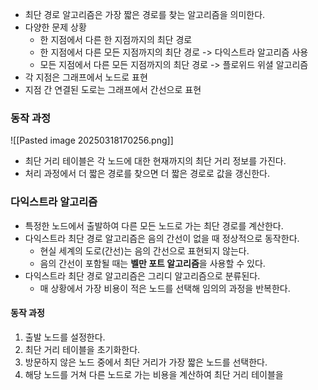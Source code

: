 - 최단 경로 알고리즘은 가장 짧은 경로를 찾는 알고리즘을 의미한다.
- 다양한 문제 상황
	- 한 지점에서 다른 한 지점까지의 최단 경로
	- 한 지점에서 다른 모든 지점까지의 최단 경로 -> 다익스트라 알고리즘 사용
	- 모든 지점에서 다른 모든 지점까지의 최단 경로 -> 플로위드 위셜 알고리즘
- 각 지점은 그래프에서 노드로 표현
- 지점 간 연결된 도로는 그래프에서 간선으로 표현

### 동작 과정

![[Pasted image 20250318170256.png]]

- 최단 거리 테이블은 각 노드에 대한 현재까지의 최단 거리 정보를 가진다.
- 처리 과정에서 더 짧은 경로를 찾으면 더 짧은 경로로 값을 갱신한다.

### 다익스트라 알고리즘

- 특정한 노드에서 출발하여 다른 모든 노드로 가는 최단 경로를 계산한다.
- 다익스트라 최단 경로 알고리즘은 음의 간선이 없을 때 정상적으로 동작한다.
	- 현실 세계의 도로(간선)는 음의 간선으로 표현되지 않는다.
	- 음의 간선이 포함될 때는 **벨만 포트 알고리즘**을 사용할 수 있다.
- 다익스트라 최단 경로 알고리즘은 그리디 알고리즘으로 분류된다.
	- 매 상황에서 가장 비용이 적은 노드를 선택해 임의의 과정을 반복한다.

#### 동작 과정

1. 출발 노드를 설정한다.
2. 최단 거리 테이블을 초기화한다.
3. 방문하지 않은 노드 중에서 최단 거리가 가장 짧은 노드를 선택한다.
4. 해당 노드를 거쳐 다른 노드로 가는 비용을 계산하여 최단 거리 테이블을 